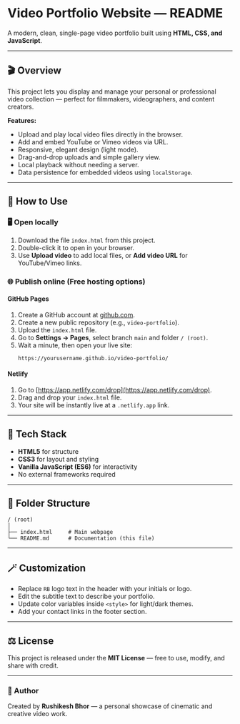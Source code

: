 # Video Portfolio Website — README

A modern, clean, single-page video portfolio built using **HTML, CSS, and JavaScript**.

---

## 🎬 Overview
This project lets you display and manage your personal or professional video collection — perfect for filmmakers, videographers, and content creators.

**Features:**
- Upload and play local video files directly in the browser.
- Add and embed YouTube or Vimeo videos via URL.
- Responsive, elegant design (light mode).
- Drag-and-drop uploads and simple gallery view.
- Local playback without needing a server.
- Data persistence for embedded videos using `localStorage`.

---

## 🧩 How to Use

### 🖥️ Open locally
1. Download the file `index.html` from this project.
2. Double-click it to open in your browser.
3. Use **Upload video** to add local files, or **Add video URL** for YouTube/Vimeo links.

### 🌐 Publish online (Free hosting options)
#### GitHub Pages
1. Create a GitHub account at [github.com](https://github.com).
2. Create a new public repository (e.g., `video-portfolio`).
3. Upload the `index.html` file.
4. Go to **Settings → Pages**, select branch `main` and folder `/ (root)`.
5. Wait a minute, then open your live site:
   ```
   https://yourusername.github.io/video-portfolio/
   ```

#### Netlify
1. Go to [https://app.netlify.com/drop](https://app.netlify.com/drop).
2. Drag and drop your `index.html` file.
3. Your site will be instantly live at a `.netlify.app` link.

---

## 🧠 Tech Stack
- **HTML5** for structure
- **CSS3** for layout and styling
- **Vanilla JavaScript (ES6)** for interactivity
- No external frameworks required

---

## 🧰 Folder Structure
```
/ (root)
│
├── index.html     # Main webpage
└── README.md      # Documentation (this file)
```

---

## 🪄 Customization
- Replace `RB` logo text in the header with your initials or logo.
- Edit the subtitle text to describe your portfolio.
- Update color variables inside `<style>` for light/dark themes.
- Add your contact links in the footer section.

---

## ⚖️ License
This project is released under the **MIT License** — free to use, modify, and share with credit.

---

### 💬 Author
Created by **Rushikesh Bhor** — a personal showcase of cinematic and creative video work.
